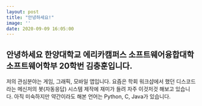 ```yaml
---
layout: post
title: "안녕하세요!"
image: ''
date: 2020-09-09 16:05:00
---
```


## 안녕하세요 한양대학교 에리카캠퍼스 소프트웨어융합대학 소프트웨어학부 20학번 김충훈입니다.

저의 관심분야는 게임, 그래픽, 모바일 앱입니다.
요즘은 학회 워크샵에서 했던 디스코드라는 메신저의 봇(자동응답) 시스템 제작에 재미가 들려 자주 이것저것 해보고 있습니다.
아직 미숙하지만 약간이라도 해본 언어는 Python, C, Java가 있습니다.